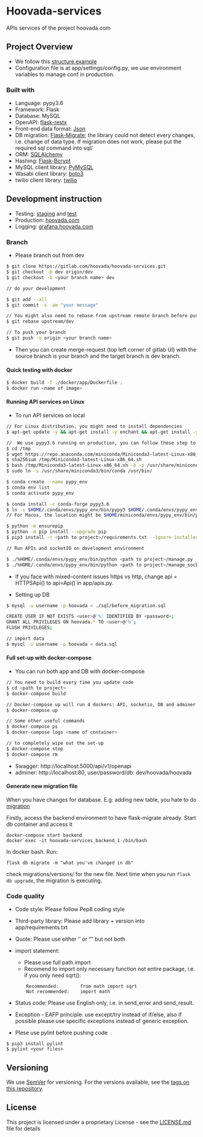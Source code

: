 # **Hoovada-services**

APIs services of the project hoovada.com


Project Overview
---

- We follow this [structure example](https://github.com/frol/flask-restplus-server-example)
- Configuration file is at app/settings/config.py, we use environment variables to manage conf in production.

### Built with

- Language: pypy3.6
- Framework: Flask 
- Database: MySQL
- OpenAPI: [flask-restx](https://flask-restx.readthedocs.io/en/latest/)
- Front-end data format: [Json](https://pyjwt.readthedocs.io/en/latest/)
- DB migration: [Flask-Migrate](https://flask-migrate.readthedocs.io/en/latest/); the library could not detect every changes, i.e. change of data type. If migration does not work, please put the required sql command into sql/
- ORM: [SQLAlchemy](https://flask-sqlalchemy.palletsprojects.com/en/2.x/)
- Hashing: [Flask-Bcrypt](https://flask-bcrypt.readthedocs.io/en/latest/)
- MySQL client library: [PyMySQL](https://pypi.org/project/PyMySQL/)
- Wasabi client library: [boto3](https://boto3.amazonaws.com/v1/documentation/api/latest/guide/sqs.html)
- twilio client library: [twilio](https://pypi.org/project/twilio/)


Development instruction
---

- Testing: [staging](https://staging.hoovada.com) and [test](https://test.hoovada.com)
- Production: [hoovada.com](https://hoovada.com)
- Logging: [grafana.hoovada.com](https://grafana.hoovada.com)

### Branch

- Please branch out from dev 

```bash
$ git clone https://gitlab.com/hoovada/hoovada-services.git
$ git checkout -b dev origin/dev
$ git checkout -b <your branch name> dev

// do your development

$ git add --all 
$ git commit -s -am "your message"

// You might also need to rebase from upstream remote branch before pushing
$ git rebase upstream/dev

// To push your branch
$ git push -u origin <your branch name>
```

- Then you can create merge-request (top left corner of gitlab UI) with the source branch is your branch and the target branch is dev branch.


#### Quick testing with docker

```bash
$ docker build -f ./docker/app/Dockerfile .
$ docker run <name of image>
```

#### Running API services on Linux

- To run API services on local

```bash
// For Linux distribution, you might need to install dependencies
$ apt-get update -y && apt-get install -y enchant && apt-get install -y libenchant-dev && apt-get install -y hunspell-vi

//  We use pypy3.6 running on production, you can follow these step to set up pypy3.6 on conda environment for Linux
$ cd /tmp
$ wget https://repo.anaconda.com/miniconda/Miniconda3-latest-Linux-x86_64.sh
$ sha256sum /tmp/Miniconda3-latest-Linux-x86_64.sh 
$ bash /tmp/Miniconda3-latest-Linux-x86_64.sh -b -p /usr/share/miniconda3 
$ sudo ln -s /usr/share/miniconda3/bin/conda /usr/bin/

$ conda create --name pypy_env
$ conda env list
$ conda activate pypy_env

$ conda install -c conda-forge pypy3.6
$ ln -s $HOME/.conda/envs/pypy_env/bin/pypy3 $HOME/.conda/envs/pypy_env/bin/python
// For Macos, the location might be $HOME/miniconda/envs/pypy_env/bin/pypy3

$ python -m ensurepip
$ python -m pip install --upgrade pip
$ pip3 install -r <path to project>/requirements.txt --ignore-installed

// Run APIs and socketIO on development environment

$ ./%HOME/.conda/envs/pypy_env/bin/python <path to project>/manage.py -m dev -p <port>
$ ./%HOME/.conda/envs/pypy_env/bin/python <path to project>/manage_socketio.py -m dev -p <port>
```

- If you face with mixed-content issues https vs http, change api = HTTPSApi() to api=Api() in app/apis.py.

- Setting up DB

```bash
$ mysql -u username -p hoovada < ./sql/before_migration.sql

CREATE USER IF NOT EXISTS <user>@'%' IDENTIFIED BY <password>;
GRANT ALL PRIVILEGES ON hoovada.* TO <user>@'%';
FLUSH PRIVILEGES;

// import data
$ mysql -u username -p hoovada < data.sql
```

#### Full set-up with docker-compose

- You can run both app and DB with docker-compose

```bash
// You need to build every time you update code
$ cd <path to project>
$ docker-compose build

// Docker-compose up will run 4 dockers: API, socketio, DB and adminer for DB UI, REMEMBER to re-build before re-rerunning this 
$ docker-compose up

// Some other useful commands
$ docker-compose ps
$ docker-compose logs <name of container>

// to completely wipe out the set-up
$ docker-compose stop
$ docker-compose rm
```

- Swagger:  http://localhost:5000/api/v1/openapi
- adminer:  http://localhost:80, user/password/db: dev/hoovada/hoovada

#### Generate new migration file

When you have changes for database. E.g: adding new table, you hate to do [migration](https://flask-migrate.readthedocs.io/)

Firstly, access the backend environment to have flask-migrate already. Start db container and access it
```
docker-compose start backend
docker exec -it hoovada-services_backend_1 /bin/bash
```
In docker bash. Run:
```
flask db migrate -m "what you've changed in db"
```
check migrations/versions/ for the new file.
Next time when you run `flask db upgrade`, the migration is executing.


### Code quality

- Code style: Please follow  Pep8 coding style
- Third-party library:  Please add library + version into app/requirements.txt 
- Quote: Please use either ‘’ or “” but not both
- import statement:
	- Please use full path import
	- Recomend to import only necessary function not entire package, i.e. if you only need sqrt():
	```
		Recommended:  		from math import sqrt
		Not recommended:  	import math
	```

- Status code: Please use English only, i.e. in send_error and send_result.

- Exception - EAFP principle: use except/try instead of if/else, also if possible please use specific exceptions instead of generic exception.

- Plese use pylint before pushing code
```
$ pip3 install pylint
$ pylint <your files>
```


Versioning
---
We use [SemVer](http://semver.org/) for versioning. For the versions available, see the [tags on this repository](https://gitlab.com/hoovada/hoovada-services/-/tags). 


License
---
This project is licensed under a proprietary License - see the [LICENSE.md](LICENSE.md) file for details

